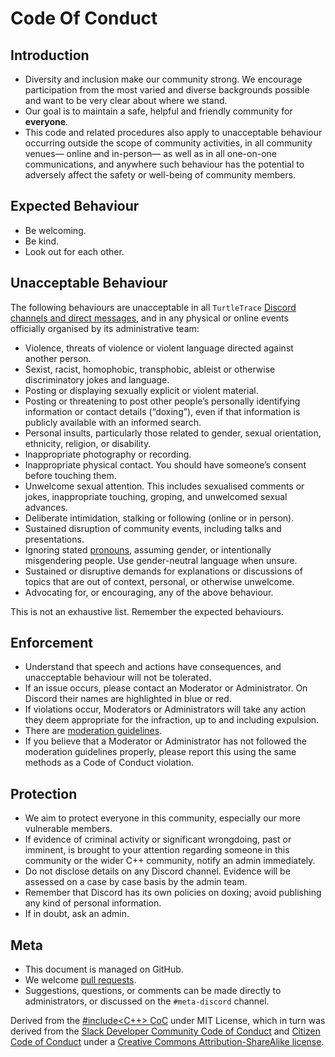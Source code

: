 # Code Of Conduct

Introduction
------------

- Diversity and inclusion make our community strong. We encourage participation from the most varied and diverse backgrounds possible and want to be very clear about where we stand.
- Our goal is to maintain a safe, helpful and friendly community for **everyone**.
- This code and related procedures also apply to unacceptable behaviour occurring outside the scope of community activities, in all community venues— online and in-person— as well as in all one-on-one communications, and anywhere such behaviour has the potential to adversely affect the safety or well-being of community members.

Expected Behaviour
-----------------

- Be welcoming.
- Be kind.
- Look out for each other.

Unacceptable Behaviour
---------------------

The following behaviours are unacceptable in all `TurtleTrace` [Discord channels and direct messages](discord.md), and in any physical or online events officially organised by its administrative team:

- Violence, threats of violence or violent language directed against another person.
- Sexist, racist, homophobic, transphobic, ableist or otherwise discriminatory jokes and language.
- Posting or displaying sexually explicit or violent material.
- Posting or threatening to post other people’s personally identifying information or contact details (“doxing”), even if that information is publicly available with an informed search.
- Personal insults, particularly those related to gender, sexual orientation, ethnicity, religion, or disability.
- Inappropriate photography or recording.
- Inappropriate physical contact. You should have someone’s consent before touching them.
- Unwelcome sexual attention. This includes sexualised comments or jokes, inappropriate touching, groping, and unwelcomed sexual advances.
- Deliberate intimidation, stalking or following (online or in person).
- Sustained disruption of community events, including talks and presentations.
- Ignoring stated [pronouns](pronouns.md), assuming gender, or intentionally misgendering people. Use gender-neutral language when unsure.
- Sustained or disruptive demands for explanations or discussions of topics that are out of context, personal, or otherwise unwelcome.
- Advocating for, or encouraging, any of the above behaviour.

This is not an exhaustive list. Remember the expected behaviours.

Enforcement
-----------

- Understand that speech and actions have consequences, and unacceptable behaviour will not be tolerated.
- If an issue occurs, please contact an Moderator or Administrator. On Discord their names are highlighted in blue or red.
- If violations occur, Moderators or Administrators will take any action they deem appropriate for the infraction, up to and including expulsion.
- There are [moderation guidelines](moderation.md).
- If you believe that a Moderator or Administrator has not followed the moderation guidelines properly, please report this using the same methods as a Code of Conduct violation.

Protection
----------

- We aim to protect everyone in this community, especially our more vulnerable members.
- If evidence of criminal activity or significant wrongdoing, past or imminent, is brought to your attention regarding someone in this community or the wider C++ community, notify an admin immediately.
- Do not disclose details on any Discord channel. Evidence will be assessed on a case by case basis by the admin team.
- Remember that Discord has its own policies on doxing; avoid publishing any kind of personal information.
- If in doubt, ask an admin.

Meta
----

- This document is managed on GitHub.
- We welcome [pull requests](https://github.com/turtletrace-no/code-of-conduct).
- Suggestions, questions, or comments can be made directly to administrators, or discussed on the `#meta-discord` channel.

Derived from the [\#include<C++> CoC](https://www.includecpp.org/code-of-conduct/) under MIT License, which in turn was derived from the [Slack Developer Community Code of Conduct](https://api.slack.com/docs/community-code-of-conduct) and [Citizen Code of Conduct](https://web.archive.org/web/20200330154000/http://citizencodeofconduct.org/) under a [Creative Commons Attribution-ShareAlike license](http://creativecommons.org/licenses/by-sa/3.0/).
